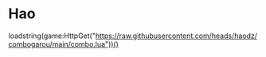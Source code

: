 # Hao
loadstring(game:HttpGet("https://raw.githubusercontent.com/heads/haodz/combogarou/main/combo.lua"))()
